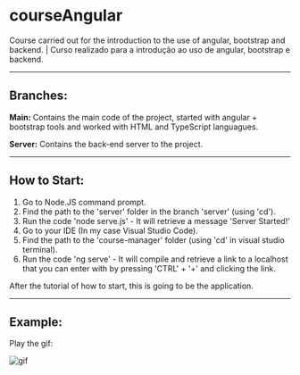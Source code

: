 # courseAngular
Course carried out for the introduction to the use of angular, bootstrap and backend. | Curso realizado para a introdução ao uso de angular, bootstrap e backend.

<hr>

<div>
  <h2>Branches:</h2>
  
  <p><strong>Main:</strong> Contains the main code of the project, started with angular + bootstrap tools and worked with HTML and TypeScript languagues.</p>
  <p><strong>Server:</strong> Contains the back-end server to the project.</p>
  
  <hr>
  
  <h2>How to Start:</h2>
 <div>
    <ol>
      <li>Go to Node.JS command prompt.</li>
      <li>Find the path to the 'server' folder in the branch 'server' (using 'cd').</li>
      <li>Run the code 'node serve.js' - It will retrieve a message 'Server Started!'</li>
      <li>Go to your IDE (In my case Visual Studio Code).</li>
      <li>Find the path to the 'course-manager' folder (using 'cd' in visual studio terminal).</li>
      <li>Run the code 'ng serve' - It will compile and retrieve a link to a localhost that you can enter with by pressing 'CTRL' + '+' and clicking the link.</li>
    <ol>
 </div>
   
 <p>After the tutorial of how to start, this is going to be the application.</p>
   
 <hr>
  
  <h2>Example:</h2>
 
<p>Play the gif:<p>
      
![gif](https://user-images.githubusercontent.com/106601261/177005057-fb49e38f-2888-40f1-915a-3c35635dc8d9.gif)

</div>
